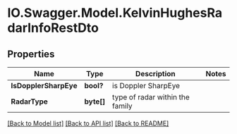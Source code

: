 # IO.Swagger.Model.KelvinHughesRadarInfoRestDto
## Properties

Name | Type | Description | Notes
------------ | ------------- | ------------- | -------------
**IsDopplerSharpEye** | **bool?** | is Doppler SharpEye | 
**RadarType** | **byte[]** | type of radar within the family | 

[[Back to Model list]](../README.md#documentation-for-models) [[Back to API list]](../README.md#documentation-for-api-endpoints) [[Back to README]](../README.md)

